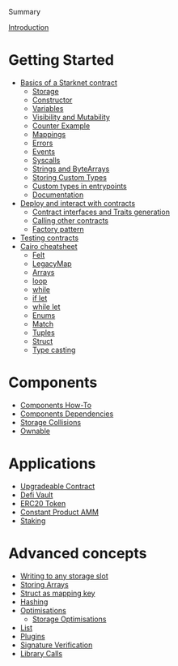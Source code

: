 Summary

[Introduction](./starknet-by-example.md)

<!-- ch00 -->

# Getting Started

  <!-- - [Local environment setup](./ch00/env_setup.md) -->

- [Basics of a Starknet contract](./ch00/basics/introduction.md)
  - [Storage](./ch00/basics/storage.md)
  - [Constructor](./ch00/basics/constructor.md)
  - [Variables](./ch00/basics/variables.md)
  - [Visibility and Mutability](./ch00/basics/visibility-mutability.md)
  - [Counter Example](./ch00/basics/counter.md)
  - [Mappings](./ch00/basics/mappings.md)
  - [Errors](./ch00/basics/errors.md)
  - [Events](./ch00/basics/events.md)
  - [Syscalls](./ch00/basics/syscalls.md)
  - [Strings and ByteArrays](./ch00/basics/bytearrays-strings.md)
  - [Storing Custom Types](./ch00/basics/storing-custom-types.md)
  - [Custom types in entrypoints](./ch00/basics/custom-types-in-entrypoints.md)
  - [Documentation](./ch00/basics/documentation.md)
- [Deploy and interact with contracts](./ch00/interacting/interacting.md)
  - [Contract interfaces and Traits generation](./ch00/interacting/interfaces-traits.md)
  - [Calling other contracts](./ch00/interacting/calling_other_contracts.md)
  - [Factory pattern](./ch00/interacting/factory.md)
- [Testing contracts](./ch00/testing/contract-testing.md)
- [Cairo cheatsheet](./ch00/cairo_cheatsheet/cairo_cheatsheet.md)
  - [Felt](./ch00/cairo_cheatsheet/felt.md)
  - [LegacyMap](./ch00/cairo_cheatsheet/mapping.md)
  - [Arrays](./ch00/cairo_cheatsheet/arrays.md)
  - [loop](./ch00/cairo_cheatsheet/loop.md)
  - [while](./ch00/cairo_cheatsheet/while.md)
  - [if let](./ch00/cairo_cheatsheet/if_let.md)
  - [while let](./ch00/cairo_cheatsheet/while_let.md)
  - [Enums](./ch00/cairo_cheatsheet/enums.md)
  - [Match](./ch00/cairo_cheatsheet/match.md)
  - [Tuples](./ch00/cairo_cheatsheet/tuples.md)
  - [Struct](./ch00/cairo_cheatsheet/struct.md)
  - [Type casting](./ch00/cairo_cheatsheet/type_casting.md)

# Components

- [Components How-To](./components/how_to.md)
- [Components Dependencies](./components/dependencies.md)
- [Storage Collisions](./components/collisions.md)
- [Ownable](./components/ownable.md)

<!-- ch01 -->

# Applications

- [Upgradeable Contract](./ch01/upgradeable_contract.md)
- [Defi Vault](./ch01/simple_vault.md)
- [ERC20 Token](./ch01/erc20.md)
- [Constant Product AMM](./ch01/constant-product-amm.md)
- [Staking](./ch01/staking.md)

<!-- ch02 -->

# Advanced concepts

- [Writing to any storage slot](./ch02/write_to_any_slot.md)
- [Storing Arrays](./ch02/storing_arrays.md)
- [Struct as mapping key](./ch02/struct-mapping-key.md)
- [Hashing](./ch02/hashing.md)
  <!-- Hidden until #123 is solved -->
  <!-- - [Hash Solidity Compatible](./ch02/hash-solidity-compatible.md) -->
- [Optimisations](./ch02/optimisations/optimisations.md)
  - [Storage Optimisations](./ch02/optimisations/store_using_packing.md)
- [List](./ch02/list.md)
- [Plugins](./ch02/plugins.md)
- [Signature Verification](./ch02/signature_verification.md)
- [Library Calls](./ch02/library_calls.md)
